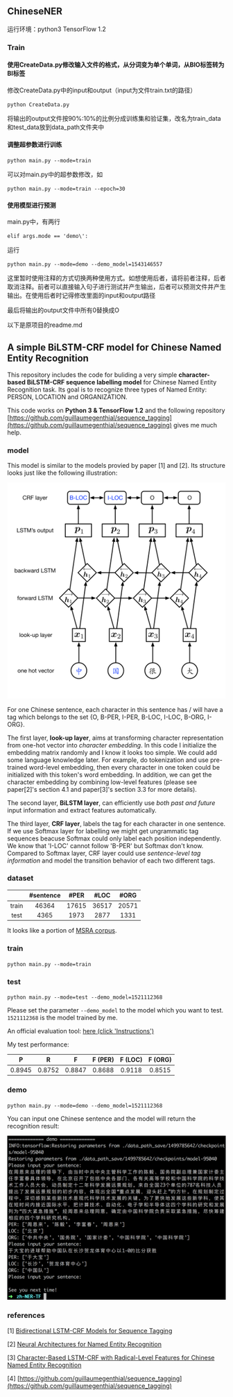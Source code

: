 ## ChineseNER
运行环境：python3  TensorFlow 1.2

### Train

#### 使用CreateData.py修改输入文件的格式，从分词变为单个单词，从BIO标签转为BI标签

  修改CreateData.py中的input和output（input为文件train.txt的路径）
  
  `python CreateData.py `
  
  将输出的output文件按90%:10%的比例分成训练集和验证集，改名为train_data和test_data放到data_path文件夹中
  
#### 调整超参数进行训练

  `python main.py --mode=train `
  
  可以对main.py中的超参数修改，如
  
  `python main.py --mode=train --epoch=30`
  
#### 使用模型进行预测

  main.py中，有两行
  
  `elif args.mode == 'demo\': `
  
  运行
  
  `python main.py --mode=demo --demo_model=1543146557`
  
  这里暂时使用注释的方式切换两种使用方式。如想使用后者，请将前者注释，后者取消注释。前者可以直接输入句子进行测试并产生输出，后者可以预测文件并产生输出。在使用后者时记得修改里面的input和output路径
  
最后将输出的output文件中所有0替换成O

以下是原项目的readme.md

## A simple BiLSTM-CRF model for Chinese Named Entity Recognition

This repository includes the code for buliding a very simple __character-based BiLSTM-CRF sequence labelling model__ for Chinese Named Entity Recognition task. Its goal is to recognize three types of Named Entity: PERSON, LOCATION and ORGANIZATION.

This code works on __Python 3 & TensorFlow 1.2__ and the following repository [https://github.com/guillaumegenthial/sequence_tagging](https://github.com/guillaumegenthial/sequence_tagging) gives me much help.

### model

This model is similar to the models provied by paper [1] and [2]. Its structure looks just like the following illustration:

![Network](./pics/pic1.png)

For one Chinese sentence, each character in this sentence has / will have a tag which belongs to the set {O, B-PER, I-PER, B-LOC, I-LOC, B-ORG, I-ORG}.

The first layer, __look-up layer__, aims at transforming character representation from one-hot vector into *character embedding*. In this code I initialize the embedding matrix randomly and I know it looks too simple. We could add some language knowledge later. For example, do tokenization and use pre-trained word-level embedding, then every character in one token could be initialized with this token's word embedding. In addition, we can get the character embedding by combining low-level features (please see paper[2]'s section 4.1 and paper[3]'s section 3.3 for more details).

The second layer, __BiLSTM layer__, can efficiently use *both past and future* input information and extract features automatically.

The third layer, __CRF layer__,  labels the tag for each character in one sentence. If we use Softmax layer for labelling we might get ungrammatic tag sequences beacuse Softmax could only label each position independently. We know that 'I-LOC' cannot follow 'B-PER' but Softmax don't know. Compared to Softmax layer, CRF layer could use *sentence-level tag information* and model the transition behavior of each two different tags.


### dataset
|    | #sentence | #PER | #LOC | #ORG |
| :----: | :---: | :---: | :---: | :---: |
| train  | 46364 | 17615 | 36517 | 20571 |
| test   | 4365  | 1973  | 2877  | 1331  |

It looks like a portion of [MSRA corpus](http://sighan.cs.uchicago.edu/bakeoff2006/).

### train

`python main.py --mode=train `

### test

`python main.py --mode=test --demo_model=1521112368`

Please set the parameter `--demo_model` to the model which you want to test. `1521112368` is the model trained by me. 

An official evaluation tool: [here (click 'Instructions')](http://sighan.cs.uchicago.edu/bakeoff2006/)

My test performance:

| P     | R     | F     | F (PER)| F (LOC)| F (ORG)|
| :---: | :---: | :---: | :---: | :---: | :---: |
| 0.8945 | 0.8752 | 0.8847 | 0.8688 | 0.9118 | 0.8515


### demo

`python main.py --mode=demo --demo_model=1521112368`

You can input one Chinese sentence and the model will return the recognition result:

![demo_pic](./pics/pic2.png)



### references

\[1\] [Bidirectional LSTM-CRF Models for Sequence Tagging](https://arxiv.org/pdf/1508.01991v1.pdf)

\[2\] [Neural Architectures for Named Entity Recognition](http://aclweb.org/anthology/N16-1030)

\[3\] [Character-Based LSTM-CRF with Radical-Level Features for Chinese Named Entity Recognition](http://www.nlpr.ia.ac.cn/cip/ZhangPublications/dong-nlpcc-2016.pdf)

\[4\] [https://github.com/guillaumegenthial/sequence_tagging](https://github.com/guillaumegenthial/sequence_tagging)  
